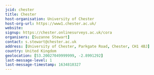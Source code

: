 ```yaml
---
jcid: chester
title: Chester
host-organisation: University of Chester
host-org-url: https://www1.chester.ac.uk/
website: 
signup: https://chester.onlinesurveys.ac.uk/cora
organisers: [Suzanne Stewart]
contact: s.stewart@chester.ac.uk
address: [University of Chester, Parkgate Road, Chester, CH1 4BJ]
country: United Kingdom
geolocation: [53.20027049999999, -2.8991292]
last-message-level: 1
last-message-timestamp: 1634810327
---
```


